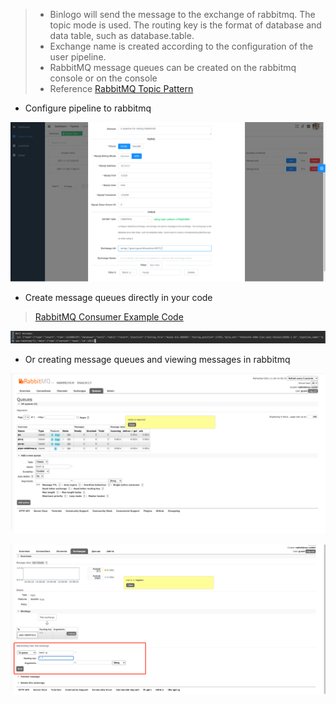 > - Binlogo will send the message to the exchange of rabbitmq. The topic mode is used. The routing key is the format of database and data table, such as database.table.
> - Exchange name is created according to the configuration of the user pipeline.
> - RabbitMQ message queues can be created on the rabbitmq console or on the console
> - Reference [RabbitMQ Topic Pattern](https://www.rabbitmq.com/tutorials/tutorial-five-go.html)

- Configure pipeline to rabbitmq

![avatar](/docs/assets/pic/config_output_rabbit.en.png)

- Create message queues directly in your code

> [RabbitMQ Consumer Example Code](https://github.com/jin06/binlogo/tree/master/examples/rabbitmq/main.go)

![avatar](/docs/assets/pic/config_output_rabbit2.png)

- Or creating message queues and viewing messages in rabbitmq

![avatar](/docs/assets/pic/config_output_rabbit3.png)

![avatar](/docs/assets/pic/config_output_rabbit4.png)









